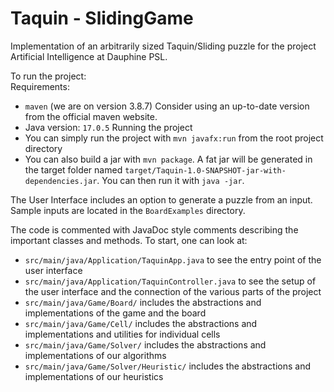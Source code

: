 # Taquin - SlidingGame

Implementation of an arbitrarily sized Taquin/Sliding puzzle for the project Artificial Intelligence at Dauphine PSL.

To run the project:<br>
Requirements:
- `maven` (we are on version 3.8.7) Consider using an up-to-date version from the <a hlink=https://maven.apache.org/>official maven website</a>. 
- Java version: `17.0.5`
Running the project
- You can simply run the project with `mvn javafx:run` from the root project directory
- You can also build a jar with `mvn package`. A fat jar will be generated in the target folder named `target/Taquin-1.0-SNAPSHOT-jar-with-dependencies.jar`.
You can then run it with `java -jar`.



The User Interface includes an option to generate a puzzle from an input.
Sample inputs are located in the `BoardExamples` directory.

The code is commented with JavaDoc style comments describing the important classes and methods.
To start, one can look at:
- `src/main/java/Application/TaquinApp.java` to see the entry point of the user interface
- `src/main/java/Application/TaquinController.java` to see the setup of the user interface and the connection of
the various parts of the project
- `src/main/java/Game/Board/` includes the abstractions and implementations of the game and the board
- `src/main/java/Game/Cell/` includes the abstractions and implementations and utilities for individual cells
- `src/main/java/Game/Solver/` includes the abstractions and implementations of our algorithms
- `src/main/java/Game/Solver/Heuristic/` includes the abstractions and implementations of our heuristics

